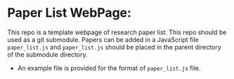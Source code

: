 # Paper List WebPage:

This repo is a template webpage of research paper list.  This repo should be used as a git submodule. Papers can be added in a JavaScript file `paper_list.js` and `paper_list.js` should be placed in the parent directory of the submodule directory. 

- An example file is provided for the format of `paper_list.js` file.